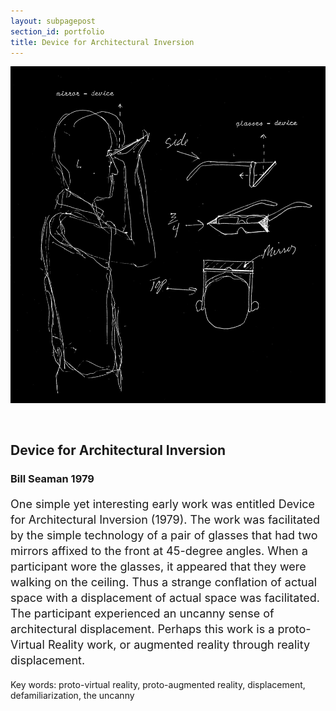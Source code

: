 ```yaml
---
layout: subpagepost
section_id: portfolio
title: Device for Architectural Inversion
---
```

<div class="full">
    <div class="row">
        <div class="large-12 large-centered columns">
            <img src="../images/portfolio/device for architecture inversion.jpg">
        </div>
    </div>
    <br>
    <br>
<div class="Text_works">
<div class="Text_title_works">
<h2>Device for Architectural Inversion</h2>
<h3>Bill Seaman 1979</h3>
</div>
<p style="line-height:25px; font-size: 18px">
    One simple yet interesting early work was entitled Device for Architectural Inversion (1979). 
    The work was facilitated by the simple technology of a pair of glasses that had two mirrors affixed to the front at 45-degree angles. 
    When a participant wore the glasses, it appeared that they were walking on the ceiling. 
    Thus a strange conflation of actual space with a displacement of actual space was facilitated. 
    The participant experienced an uncanny sense of architectural displacement. 
    Perhaps this work is a proto-Virtual Reality work, or augmented reality through reality displacement.
</p>
<p>Key words: proto-virtual reality, proto-augmented reality, displacement, defamiliarization, the uncanny</p>
</div>
</div>
<br>